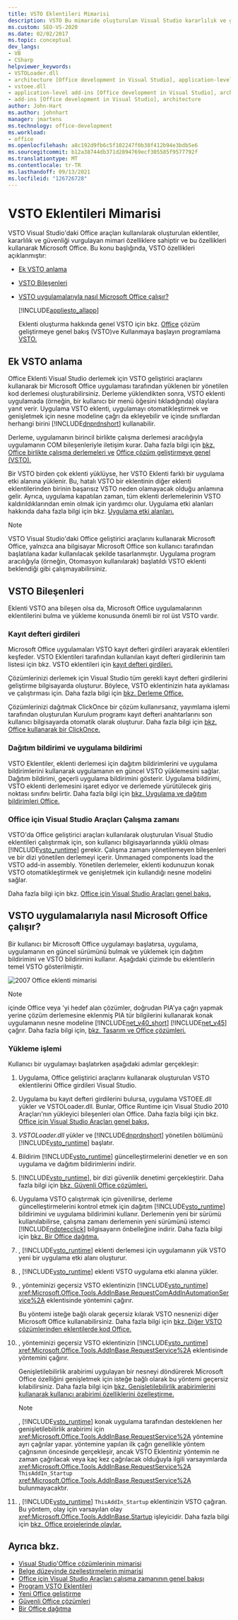 ```yaml
---
title: VSTO Eklentileri Mimarisi
description: VSTO Bu mimaride oluşturulan Visual Studio kararlılık ve güvenliği vurgulayan mimari özelliklere sahiptir ve bu özelliklerle yakın çalışmalarına olanak Microsoft Office.
ms.custom: SEO-VS-2020
ms.date: 02/02/2017
ms.topic: conceptual
dev_langs:
- VB
- CSharp
helpviewer_keywords:
- VSTOLoader.dll
- architecture [Office development in Visual Studio], application-level add-ins
- vstoee.dll
- application-level add-ins [Office development in Visual Studio], architecture
- add-ins [Office development in Visual Studio], architecture
author: John-Hart
ms.author: johnhart
manager: jmartens
ms.technology: office-development
ms.workload:
- office
ms.openlocfilehash: a8c192d9fb6c5f102247f0b38f412b94e3bdb5e6
ms.sourcegitcommit: b12a38744db371d2894769ecf305585f9577792f
ms.translationtype: MT
ms.contentlocale: tr-TR
ms.lasthandoff: 09/13/2021
ms.locfileid: "126726728"
---
```

# <a name="architecture-of-vsto-add-ins"></a>VSTO Eklentileri Mimarisi
  VSTO Visual Studio'daki Office araçları kullanılarak oluşturulan eklentiler, kararlılık ve güvenliği vurgulayan mimari özelliklere sahiptir ve bu özellikleri kullanarak Microsoft Office. Bu konu başlığında, VSTO özellikleri açıklanmıştır:

- [Ek VSTO anlama](#UnderstandingAddIns)

- [VSTO Bileşenleri](#AddinComponents)

- [VSTO uygulamalarıyla nasıl Microsoft Office çalışır?](#HowAddinsWork)

  [!INCLUDE[appliesto_allapp](../vsto/includes/appliesto-allapp-md.md)]

  Eklenti oluşturma hakkında genel VSTO için bkz. [Office](../vsto/office-solutions-development-overview-vsto.md) çözüm geliştirmeye genel bakış &#40;VSTO&#41;ve Kullanmaya başlayın programlama [VSTO.](../vsto/getting-started-programming-vsto-add-ins.md)

## <a name="understand-vsto-add-ins"></a><a name="UnderstandingAddIns"></a>Ek VSTO anlama
 Office Eklenti Visual Studio derlemek için VSTO geliştirici araçlarını kullanarak bir Microsoft Office uygulaması tarafından yüklenen bir yönetilen kod derlemesi oluşturabilirsiniz. Derleme yüklendikten sonra, VSTO eklenti uygulamada (örneğin, bir kullanıcı bir menü öğesini tıkladığında) olaylara yanıt verir. Uygulama VSTO eklenti, uygulamayı otomatikleştirmek ve genişletmek için nesne modeline çağrı da ekleyebilir ve içinde sınıflardan herhangi birini [!INCLUDE[dnprdnshort](../sharepoint/includes/dnprdnshort-md.md)] kullanabilir.

 Derleme, uygulamanın birincil birlikte çalışma derlemesi aracılığıyla uygulamanın COM bileşenleriyle iletişim kurar. Daha fazla bilgi için [bkz. Office birlikte çalışma derlemeleri ve](../vsto/office-primary-interop-assemblies.md) [Office çözüm geliştirmeye genel &#40;VSTO&#41;. ](../vsto/office-solutions-development-overview-vsto.md)

 Bir VSTO birden çok eklenti yüklüyse, her VSTO Eklenti farklı bir uygulama etki alanına yüklenir. Bu, hatalı VSTO bir eklentinin diğer eklenti eklentilerinden birinin başarısız VSTO neden olamayacak olduğu anlamına gelir. Ayrıca, uygulama kapatılan zaman, tüm eklenti derlemelerinin VSTO kaldırıldıklarından emin olmak için yardımcı olur. Uygulama etki alanları hakkında daha fazla bilgi için bkz. [Uygulama etki alanları.](/dotnet/framework/app-domains/application-domains)

> [!NOTE]
> VSTO Visual Studio'daki Office geliştirici araçlarını kullanarak Microsoft Office, yalnızca ana bilgisayar Microsoft Office son kullanıcı tarafından başlatılana kadar kullanılacak şekilde tasarlanmıştır. Uygulama program aracılığıyla (örneğin, Otomasyon kullanılarak) başlatıldı VSTO eklenti beklendiği gibi çalışmayabilirsiniz.

## <a name="components-of-vsto-add-ins"></a><a name="AddinComponents"></a>VSTO Bileşenleri
 Eklenti VSTO ana bileşen olsa da, Microsoft Office uygulamalarının eklentilerini bulma ve yükleme konusunda önemli bir rol üst VSTO vardır.

### <a name="registry-entries"></a>Kayıt defteri girdileri
 Microsoft Office uygulamaları VSTO kayıt defteri girdileri arayarak eklentileri keşfeder. VSTO Eklentileri tarafından kullanılan kayıt defteri girdilerinin tam listesi için bkz. VSTO eklentileri için [kayıt defteri girdileri.](../vsto/registry-entries-for-vsto-add-ins.md)

 Çözümlerinizi derlemek için Visual Studio tüm gerekli kayıt defteri girdilerini geliştirme bilgisayarda oluşturur. Böylece, VSTO eklentinizin hata ayıklaması ve çalıştırması için. Daha fazla bilgi için [bkz. Derleme Office.](../vsto/building-office-solutions.md)

 Çözümlerinizi dağıtmak ClickOnce bir çözüm kullanırsanız, yayımlama işlemi tarafından oluşturulan Kurulum programı kayıt defteri anahtarlarını son kullanıcı bilgisayarda otomatik olarak oluşturur. Daha fazla bilgi için [bkz. Office kullanarak bir ClickOnce.](../vsto/deploying-an-office-solution-by-using-clickonce.md)

### <a name="deployment-manifest-and-application-manifest"></a>Dağıtım bildirimi ve uygulama bildirimi
 VSTO Eklentiler, eklenti derlemesi için dağıtım bildirimlerini ve uygulama bildirimlerini kullanarak uygulamanın en güncel VSTO yüklemesini sağlar. Dağıtım bildirimi, geçerli uygulama bildirimini gösterir. Uygulama bildirimi, VSTO eklenti derlemesini işaret ediyor ve derlemede yürütülecek giriş noktası sınıfını belirtir. Daha fazla bilgi için [bkz. Uygulama ve dağıtım bildirimleri Office.](../vsto/application-and-deployment-manifests-in-office-solutions.md)

### <a name="visual-studio-tools-for-office-runtime"></a>Office için Visual Studio Araçları Çalışma zamanı
 VSTO'da Office geliştirici araçları kullanılarak oluşturulan Visual Studio eklentileri çalıştırmak için, son kullanıcı bilgisayarlarında yüklü olması [!INCLUDE[vsto_runtime](../vsto/includes/vsto-runtime-md.md)] gerekir. Çalışma zamanı yönetilemeyen bileşenleri ve bir dizi yönetilen derlemeyi içerir. Unmanaged components load the VSTO add-in assembly. Yönetilen derlemeler, eklenti kodunuzun konak VSTO otomatikleştirmek ve genişletmek için kullandığı nesne modelini sağlar.

 Daha fazla bilgi için bkz. [Office için Visual Studio Araçları genel bakış.](../vsto/visual-studio-tools-for-office-runtime-overview.md)

## <a name="how-vsto-add-ins-work-with-microsoft-office-applications"></a><a name="HowAddinsWork"></a>VSTO uygulamalarıyla nasıl Microsoft Office çalışır?
 Bir kullanıcı bir Microsoft Office uygulamayı başlatırsa, uygulama, uygulamanın en güncel sürümünü bulmak ve yüklemek için dağıtım bildirimini ve VSTO bildirimini kullanır. Aşağıdaki çizimde bu eklentilerin temel VSTO gösterilmiştir.

 ![2007 Office eklenti mimarisi](../vsto/media/office07addin.png "2007 Office eklenti mimarisi")

> [!NOTE]
> içinde Office veya 'yi hedef alan çözümler, doğrudan PIA'ya çağrı yapmak yerine çözüm derlemesine eklenmiş PIA tür bilgilerini kullanarak konak uygulamanın nesne modeline [!INCLUDE[net_v40_short](../sharepoint/includes/net-v40-short-md.md)] [!INCLUDE[net_v45](../vsto/includes/net-v45-md.md)] çağrır. Daha fazla bilgi için, [bkz. Tasarım ve Office çözümleri.](../vsto/designing-and-creating-office-solutions.md)

### <a name="loading-process"></a>Yükleme işlemi
 Kullanıcı bir uygulamayı başlatırken aşağıdaki adımlar gerçekleşir:

1. Uygulama, Office geliştirici araçlarını kullanarak oluşturulan VSTO eklentilerini Office girdileri Visual Studio.

2. Uygulama bu kayıt defteri girdilerini bulursa, uygulama VSTOEE.dll yükler ve VSTOLoader.dll. Bunlar, Office Runtime için Visual Studio 2010 Araçları'nın yükleyici bileşenleri olan Office. Daha fazla bilgi için bkz. [Office için Visual Studio Araçları genel bakış.](../vsto/visual-studio-tools-for-office-runtime-overview.md)

3. *VSTOLoader.dll* yükler ve [!INCLUDE[dnprdnshort](../sharepoint/includes/dnprdnshort-md.md)] yönetilen bölümünü [!INCLUDE[vsto_runtime](../vsto/includes/vsto-runtime-md.md)] başlatır.

4. Bildirim [!INCLUDE[vsto_runtime](../vsto/includes/vsto-runtime-md.md)] güncelleştirmelerini denetler ve en son uygulama ve dağıtım bildirimlerini indirir.

5. [!INCLUDE[vsto_runtime](../vsto/includes/vsto-runtime-md.md)], bir dizi güvenlik denetimi gerçekleştirir. Daha fazla bilgi için [bkz. Güvenli Office çözümleri.](../vsto/securing-office-solutions.md)

6. Uygulama VSTO çalıştırmak için güvenilirse, derleme güncelleştirmelerini kontrol etmek için dağıtım [!INCLUDE[vsto_runtime](../vsto/includes/vsto-runtime-md.md)] bildirimini ve uygulama bildirimini kullanır. Derlemenin yeni bir sürümü kullanılabilirse, çalışma zamanı derlemenin yeni sürümünü istemci [!INCLUDE[ndptecclick](../vsto/includes/ndptecclick-md.md)] bilgisayarın önbelleğine indirir. Daha fazla bilgi için [bkz. Bir Office dağıtma.](../vsto/deploying-an-office-solution.md)

7. , [!INCLUDE[vsto_runtime](../vsto/includes/vsto-runtime-md.md)] eklenti derlemesi için uygulamanın yük VSTO yeni bir uygulama etki alanı oluşturur.

8. , [!INCLUDE[vsto_runtime](../vsto/includes/vsto-runtime-md.md)] eklenti VSTO uygulama etki alanına yükler.

9. , yönteminizi geçersiz VSTO eklentinizin [!INCLUDE[vsto_runtime](../vsto/includes/vsto-runtime-md.md)] <xref:Microsoft.Office.Tools.AddInBase.RequestComAddInAutomationService%2A> eklentisinde yöntemini çağırır.

     Bu yöntemi isteğe bağlı olarak geçersiz kılarak VSTO nesnenizi diğer Microsoft Office kullanabilirsiniz. Daha fazla bilgi için [bkz. Diğer VSTO çözümlerinden eklentilerde kod Office.](../vsto/calling-code-in-vsto-add-ins-from-other-office-solutions.md)

10. , yönteminizi geçersiz VSTO eklentinizin [!INCLUDE[vsto_runtime](../vsto/includes/vsto-runtime-md.md)] <xref:Microsoft.Office.Tools.AddInBase.RequestService%2A> eklentisinde yöntemini çağırır.

     Genişletilebilirlik arabirimi uygulayan bir nesneyi döndürerek Microsoft Office özelliğini genişletmek için isteğe bağlı olarak bu yöntemi geçersiz kılabilirsiniz. Daha fazla bilgi için [bkz. Genişletilebilirlik arabirimlerini kullanarak kullanıcı arabirimi özelliklerini özelleştirme.](../vsto/customizing-ui-features-by-using-extensibility-interfaces.md)

    > [!NOTE]
    > , [!INCLUDE[vsto_runtime](../vsto/includes/vsto-runtime-md.md)] konak uygulama tarafından desteklenen her genişletilebilirlik arabirimi için <xref:Microsoft.Office.Tools.AddInBase.RequestService%2A> yöntemine ayrı çağrılar yapar. yöntemine yapılan ilk çağrı genellikle yöntem çağrısının öncesinde gerçekleşir, ancak VSTO Eklentiniz yöntemin ne zaman çağrılacak veya kaç kez çağrılacak olduğuyla ilgili varsayımlarda <xref:Microsoft.Office.Tools.AddInBase.RequestService%2A> `ThisAddIn_Startup` <xref:Microsoft.Office.Tools.AddInBase.RequestService%2A> bulunmayacaktır.

11. , [!INCLUDE[vsto_runtime](../vsto/includes/vsto-runtime-md.md)] `ThisAddIn_Startup` eklentinizin VSTO çağıran. Bu yöntem, olay için varsayılan olay <xref:Microsoft.Office.Tools.AddInBase.Startup> işleyicidir. Daha fazla bilgi için [bkz. Office projelerinde olaylar.](../vsto/events-in-office-projects.md)

## <a name="see-also"></a>Ayrıca bkz.
- [Visual Studio'Office çözümlerinin mimarisi](../vsto/architecture-of-office-solutions-in-visual-studio.md)
- [Belge düzeyinde özelleştirmelerin mimarisi](../vsto/architecture-of-document-level-customizations.md)
- [Office için Visual Studio Araçları çalışma zamanının genel bakışı](../vsto/visual-studio-tools-for-office-runtime-overview.md)
- [Program VSTO Eklentileri](../vsto/programming-vsto-add-ins.md)
- [Yeni Office geliştirme](../vsto/developing-office-solutions.md)
- [Güvenli Office çözümleri](../vsto/securing-office-solutions.md)
- [Bir Office dağıtma](../vsto/deploying-an-office-solution.md)
